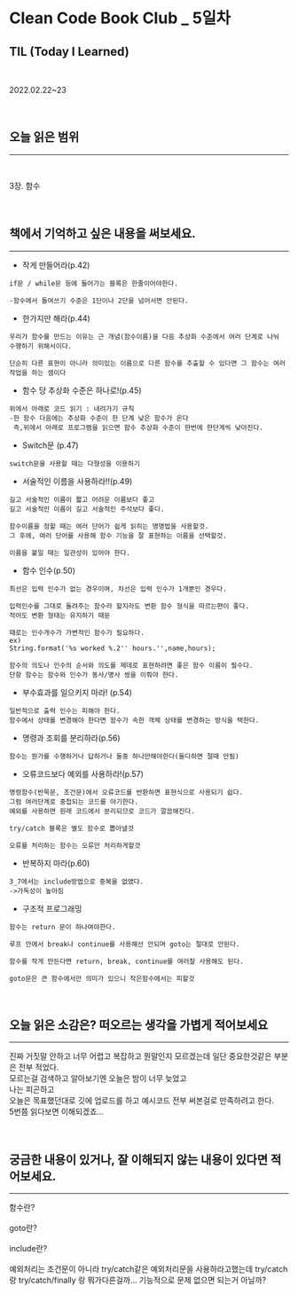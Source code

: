 # Clean Code Book Club _ 5일차

## TIL (Today I Learned)
</br>

2022.02.22~23

</br>

## 오늘 읽은 범위

***
<br>

3장. 함수

<br>

## 책에서 기억하고 싶은 내용을 써보세요.
***
* 작게 만들어라(p.42)
```
if문 / while문 등에 들어가는 블록은 한줄이어야한다.

-함수에서 들여쓰기 수준은 1단이나 2단을 넘어서면 안된다.
```
* 한가지만 해라(p.44)
```
우리가 함수를 만드는 이유는 근 개념(함수이름)을 다음 추상화 수준에서 여러 단계로 나눠 수행하기 위해서이다.

단순히 다른 표현이 아니라 의미있는 이름으로 다른 함수를 추출할 수 있다면 그 함수는 여러 작업을 하는 셈이다
```
* 함수 당 추상화 수준은 하나로!(p.45)
```
위에서 아래로 코드 읽기 : 내려가기 규칙
-한 함수 다음에는 추상화 수준이 한 단계 낮은 함수가 온다
 즉,위에서 아래로 프로그램을 읽으면 함수 추상화 수준이 한번에 한단계씩 낮아진다.
```
* Switch문 (p.47)
```
switch문을 사용할 때는 다형성을 이용하기
```
* 서술적인 이름을 사용하라!!(p.49)
```
길고 서술적인 이름이 짧고 어려운 이름보다 좋고
길고 서술적인 이름이 길고 서술적인 주석보다 좋다.

함수이름을 정할 때는 여러 단어가 쉽게 읽히는 명명법을 사용할것.
그 후에, 여러 단어를 사용해 함수 기능을 잘 표현하는 이름을 선택할것.

이름을 붙일 때는 일관성이 있어야 한다.
```
* 함수 인수(p.50)
```
최선은 입력 인수가 없는 경우이며, 차선은 입력 인수가 1개뿐인 경우다.

입력인수를 그대로 돌려주는 함수라 할지라도 변환 함수 형식을 따르는편이 좋다.
적어도 변환 형태는 유지하기 때문

때로는 인수개수가 가변적인 함수가 필요하다. 
ex)
String.format('%s worked %.2'' hours.'',name,hours);

함수의 의도나 인수의 순서와 의도를 제데로 표현하려면 좋은 함수 이름이 필수다.
단항 함수는 함수와 인수가 동사/명사 쌍을 이뤄야 한다.
```
* 부수효과를 일으키지 마라! (p.54)
```
일반적으로 출력 인수는 피해야 한다.
함수에서 상태를 변경해야 한다면 함수가 속한 객체 상태를 변경하는 방식을 택한다.
```
* 명령과 조회를 분리하라(p.56)
```
함수는 뭔가를 수행하거나 답하거나 둘중 하나만해야한다(둘다하면 절때 안됨)
```
* 오류코드보다 예외를 사용하라!(p.57)
```
명령함수(반목문, 조건문)에서 오류코드를 반환하면 표현식으로 사용되기 쉽다.
그럼 여러단계로 중첩되는 코드를 야기한다.
예외를 사용하면 원래 코드에서 분리되므로 코드가 깔끔해진다.

try/catch 블록은 별도 함수로 뽑아낼것

오류를 처리하는 함수는 오류만 처리하게할것
```
* 반복하지 마라(p.60)
```
3_7에서는 include방법으로 중복을 없앴다.
->가독성이 높아짐
```
* 구조적 프로그래밍
```
함수는 return 문이 하나여야한다.

루프 안에서 break나 continue를 사용해선 안되며 goto는 절대로 안된다.

함수를 작게 만든다면 return, break, continue를 여러찰 사용해도 된다.

goto문은 큰 함수에서만 의미가 있으니 작은함수에서는 피할것
```
<br>

## 오늘 읽은 소감은? 떠오르는 생각을 가볍게 적어보세요
***
진짜 거짓말 안하고 너무 어렵고 복잡하고 뭔말인지 모르겠는데 일단 중요한것같은 부분은 전부 적었다.
<br>
모르는걸 검색하고 알아보기엔 오늘은 밤이 너무 늦었고
<br>
나는 피곤하고
<br>
오늘은 목표했던대로 깃에 업로드를 하고 예시코드 전부 써본걸로 만족하려고 한다.
<br>
5번쯤 읽다보면 이해되겠죠...

<br>

## 궁금한 내용이 있거나, 잘 이해되지 않는 내용이 있다면 적어보세요.

***
함수란?
<br>
<br>
goto란?
<br>
<br>
include란?
<br>
<br>
예외처리는 조건문이 아니라 try/catch같은 예외처리문을 사용하라고했는데 try/catch랑 try/catch/finally 랑 뭐가다른걸까... 기능적으로 문제 없으면 되는거 아닐까?